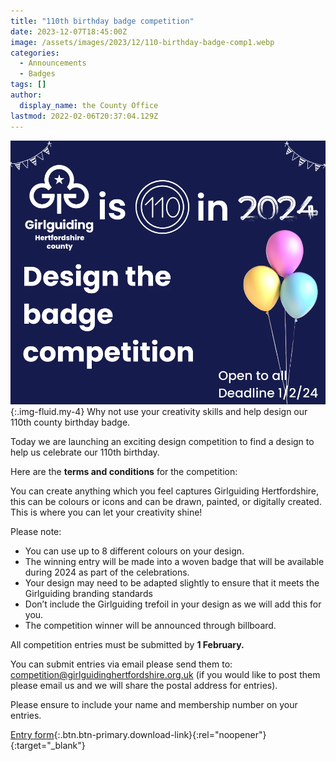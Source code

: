 ```yaml
---
title: "110th birthday badge competition"
date: 2023-12-07T18:45:00Z
image: /assets/images/2023/12/110-birthday-badge-comp1.webp
categories:
  - Announcements
  - Badges
tags: []
author:
  display_name: the County Office
lastmod: 2022-02-06T20:37:04.129Z
---
```

![Birthday badge competition announcement](/assets/images/2023/12/110-birthday-badge-comp.webp){:.img-fluid.my-4}
Why not use your creativity skills and help design our 110th county birthday badge.

Today we are launching an exciting design competition to find a design to help us celebrate our 110th birthday.

Here are the **terms and conditions** for the competition:

You can create anything which you feel captures Girlguiding Hertfordshire, this can be colours or icons and can be drawn, painted, or digitally created. This is where you can let your creativity shine!

Please note:

- You can use up to 8 different colours on your design.
- The winning entry will be made into a woven badge that will be available during 2024 as part of the celebrations.
- Your design may need to be adapted slightly to ensure that it meets the Girlguiding branding standards
- Don’t include the Girlguiding trefoil in your design as we will add this for you.
- The competition winner will be announced through billboard.

All competition entries must be submitted by **1 February.**

You can submit entries via email please send them to: <competition@girlguidinghertfordshire.org.uk>  (if you would like to post them please email us and we will share the postal address for entries).

Please ensure to include your name and membership number on your entries.

[Entry form](/assets/docs/2023/badge-competition-entry.docx){:.btn.btn-primary.download-link}{:rel="noopener"}{:target="_blank"}
